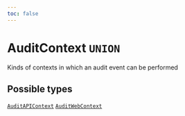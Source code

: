```yaml
---
toc: false
---
```

<!--
  _____   ____    _   _  ____ _______   ______ _____ _____ _______
  |  __  / __   |  | |/ __ __   __| |  ____|  __ _   _|__   __|
  | |  | | |  | | |  | | |  | | | |    | |__  | |  | || |    | |
  | |  | | |  | | | . ` | |  | | | |    |  __| | |  | || |    | |
  | |__| | |__| | | |  | |__| | | |    | |____| |__| || |_   | |
  |_____/ ____/  |_| _|____/  |_|    |______|_____/_____|  |_|
  This file is auto-generated by script/generate_graphql_api_content.sh,
  please build the schema.json by running `rails api:graph:export`
  with https://github.com/buildkite/buildkite/,
  replace the content in data/graphql_data_schema.json
  and run the generation script `./scripts/generate-graphql-api-content.sh`.
-->
<!-- vale off -->
<h1 class="has-pills" data-algolia-exclude>
  AuditContext
  <span class="pill pill--union pill--normal-case pill--large"><code>UNION</code></span>
</h1>
<!-- vale on -->


<p>Kinds of contexts in which an audit event can be performed</p>








<h2 data-algolia-exclude>Possible types</h2>
<a href="/docs/apis/graphql/schemas/object/auditapicontext" class="pill pill--object pill--normal-case pill--large" title="Go to OBJECT AuditAPIContext"><code>AuditAPIContext</code></a>
<a href="/docs/apis/graphql/schemas/object/auditwebcontext" class="pill pill--object pill--normal-case pill--large" title="Go to OBJECT AuditWebContext"><code>AuditWebContext</code></a>
